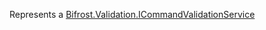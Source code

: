 Represents a [Bifrost.Validation.ICommandValidationService](Bifrost.Validation.ICommandValidationService)